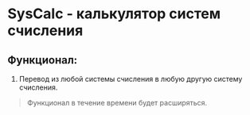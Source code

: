 # SysCalc - калькулятор систем счисления
## Функционал:
1. Перевод из любой системы счисления в любую другую систему счисления.

> Функционал в течение времени будет расширяться.